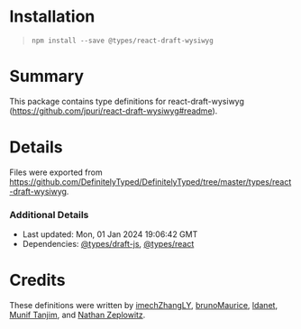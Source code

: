 # Installation
> `npm install --save @types/react-draft-wysiwyg`

# Summary
This package contains type definitions for react-draft-wysiwyg (https://github.com/jpuri/react-draft-wysiwyg#readme).

# Details
Files were exported from https://github.com/DefinitelyTyped/DefinitelyTyped/tree/master/types/react-draft-wysiwyg.

### Additional Details
 * Last updated: Mon, 01 Jan 2024 19:06:42 GMT
 * Dependencies: [@types/draft-js](https://npmjs.com/package/@types/draft-js), [@types/react](https://npmjs.com/package/@types/react)

# Credits
These definitions were written by [imechZhangLY](https://github.com/imechZhangLY), [brunoMaurice](https://github.com/brunoMaurice), [ldanet](https://github.com/ldanet), [Munif Tanjim](https://github.com/MunifTanjim), and [Nathan Zeplowitz](https://github.com/n-zeplo).
